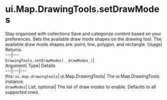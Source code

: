  
#  ui.Map.DrawingTools.setDrawModes 
Stay organized with collections  Save and categorize content based on your preferences. 
Sets the available draw mode shapes on the drawing tool. The available draw mode shapes are: point, line, polygon, and rectangle. Usage| Returns  
---|---  
`DrawingTools.setDrawModes( _drawModes_)`|   
Argument|  Type| Details  
---|---|---  
this: `ui.map.drawingtools`| ui.Map.DrawingTools| The ui.Map.DrawingTools instance.  
`drawModes`| List, optional| The list of draw modes to enable. Defaults to all supported ones.  
